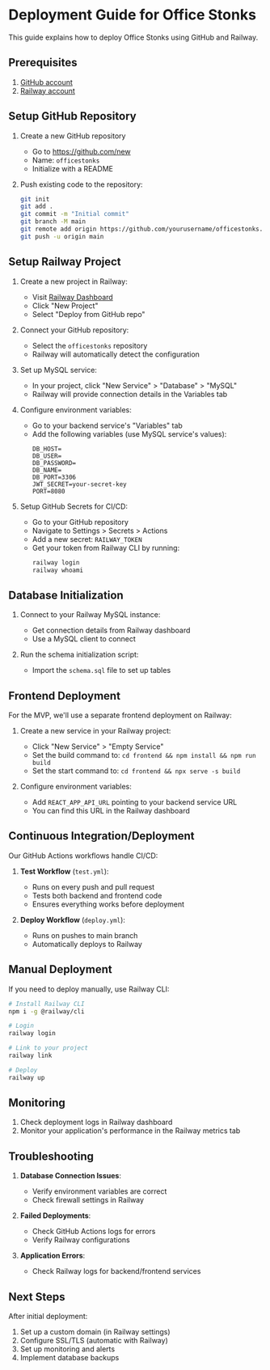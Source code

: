 # Deployment Guide for Office Stonks

This guide explains how to deploy Office Stonks using GitHub and Railway.

## Prerequisites

1. [GitHub account](https://github.com)
2. [Railway account](https://railway.app)

## Setup GitHub Repository

1. Create a new GitHub repository
   - Go to https://github.com/new
   - Name: `officestonks`
   - Initialize with a README

2. Push existing code to the repository:
   ```bash
   git init
   git add .
   git commit -m "Initial commit"
   git branch -M main
   git remote add origin https://github.com/yourusername/officestonks.git
   git push -u origin main
   ```

## Setup Railway Project

1. Create a new project in Railway:
   - Visit [Railway Dashboard](https://railway.app/dashboard)
   - Click "New Project"
   - Select "Deploy from GitHub repo"

2. Connect your GitHub repository:
   - Select the `officestonks` repository
   - Railway will automatically detect the configuration

3. Set up MySQL service:
   - In your project, click "New Service" > "Database" > "MySQL"
   - Railway will provide connection details in the Variables tab

4. Configure environment variables:
   - Go to your backend service's "Variables" tab
   - Add the following variables (use MySQL service's values):
     ```
     DB_HOST=
     DB_USER=
     DB_PASSWORD=
     DB_NAME=
     DB_PORT=3306
     JWT_SECRET=your-secret-key
     PORT=8080
     ```

5. Setup GitHub Secrets for CI/CD:
   - Go to your GitHub repository
   - Navigate to Settings > Secrets > Actions
   - Add a new secret: `RAILWAY_TOKEN`
   - Get your token from Railway CLI by running:
     ```bash
     railway login
     railway whoami
     ```

## Database Initialization

1. Connect to your Railway MySQL instance:
   - Get connection details from Railway dashboard
   - Use a MySQL client to connect

2. Run the schema initialization script:
   - Import the `schema.sql` file to set up tables

## Frontend Deployment

For the MVP, we'll use a separate frontend deployment on Railway:

1. Create a new service in your Railway project:
   - Click "New Service" > "Empty Service"
   - Set the build command to: `cd frontend && npm install && npm run build`
   - Set the start command to: `cd frontend && npx serve -s build`

2. Configure environment variables:
   - Add `REACT_APP_API_URL` pointing to your backend service URL
   - You can find this URL in the Railway dashboard

## Continuous Integration/Deployment

Our GitHub Actions workflows handle CI/CD:

1. **Test Workflow** (`test.yml`):
   - Runs on every push and pull request
   - Tests both backend and frontend code
   - Ensures everything works before deployment

2. **Deploy Workflow** (`deploy.yml`):
   - Runs on pushes to main branch
   - Automatically deploys to Railway

## Manual Deployment

If you need to deploy manually, use Railway CLI:

```bash
# Install Railway CLI
npm i -g @railway/cli

# Login
railway login

# Link to your project
railway link

# Deploy
railway up
```

## Monitoring

1. Check deployment logs in Railway dashboard
2. Monitor your application's performance in the Railway metrics tab

## Troubleshooting

1. **Database Connection Issues**:
   - Verify environment variables are correct
   - Check firewall settings in Railway

2. **Failed Deployments**:
   - Check GitHub Actions logs for errors
   - Verify Railway configurations

3. **Application Errors**:
   - Check Railway logs for backend/frontend services

## Next Steps

After initial deployment:

1. Set up a custom domain (in Railway settings)
2. Configure SSL/TLS (automatic with Railway)
3. Set up monitoring and alerts
4. Implement database backups